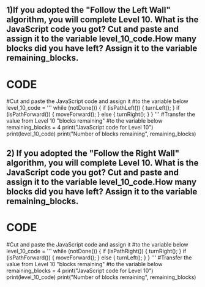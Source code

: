 ## 1)If you adopted the "Follow the Left Wall" algorithm, you will complete Level 10. What is the JavaScript code you got? Cut and paste and assign it to the variable level_10_code.How many blocks did you have left? Assign it to the variable remaining_blocks.

# CODE

#Cut and paste the JavaScript code and assign it 
#to the variable below 
level_10_code = '''
while (notDone()) {
  if (isPathLeft()) {
    turnLeft();
  } 
  if (isPathForward()) {
    moveForward();
  } else {
    turnRight();
  }
}
'''
#Transfer the value from Level 10 "blocks remaining"
#to the variable below 
remaining_blocks = 4
print("JavaScript code for Level 10")
print(level_10_code)
print("Number of blocks remaining", remaining_blocks)


## 2) If you adopted the "Follow the Right Wall" algorithm, you will complete Level 10. What is the JavaScript code you got? Cut and paste and assign it to the variable level_10_code.How many blocks did you have left? Assign it to the variable remaining_blocks.

# CODE

#Cut and paste the JavaScript code and assign it 
#to the variable below 
level_10_code = '''
while (notDone()) {
  if (isPathRight()) {
    turnRight();
  } 
  if (isPathForward()) {
    moveForward();
  } else {
    turnLeft();
  }
}
'''
#Transfer the value from Level 10 "blocks remaining"
#to the variable below 
remaining_blocks = 4
print("JavaScript code for Level 10")
print(level_10_code)
print("Number of blocks remaining", remaining_blocks)

